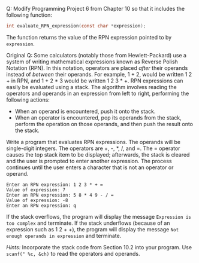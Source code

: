 Q: Modify Programming Project 6 from Chapter 10 so that it includes the
following function:

```c
int evaluate_RPN_expression(const char *expression);
```

The function returns the value of the RPN expression pointed to by `expression`.

Original Q: Some calculators (notably those from Hewlett-Packard) use a system
of writing mathematical expressions known as Reverse Polish Notation (RPN). In
this notation, operators are placed <em>after</em> their operands instead of
<em>between</em> their operands. For example, 1 + 2, would be written 1 2 + in
RPN, and 1 + 2 * 3 would be written 1 2 3 * +. RPN expressions can easily be
evaluated using a stack. The algorithm involves reading the operators and
operands in an expression from left to right, performing the following actions:

- When an operand is encountered, push it onto the stack.
- When an operator is encountered, pop its operands from the stack, perform the
  operation on those operands, and then push the result onto the stack.

Write a program that evaluates RPN expressions. The operands will be
single-digit integers. The operators are +, -, *, /, and =. The = operator
causes the top stack item to be displayed; afterwards, the stack is cleared and
the user is prompted to enter another expression. The process continues until
the user enters a character that is not an operator or operand.

```
Enter an RPN expression: 1 2 3 * + =
Value of expression: 7
Enter an RPN expression: 5 8 * 4 9 - / =
Value of expression: -8
Enter an RPN expression: q
```

If the stack overflows, the program will display the message
`Expression is too complex` and terminate. If the stack underflows (because of
an expression such as 1 2 + +), the program will display the message
`Not enough operands in expression` and terminate.

<em>Hints:</em> Incorporate the stack code from Section 10.2 into your program.
Use `scanf(" %c, &ch)` to read the operators and operands.
